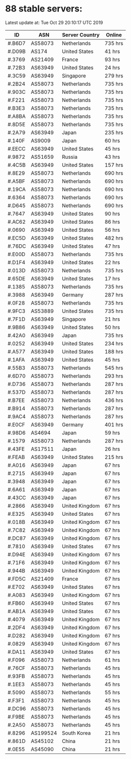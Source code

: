 # 88 stable servers:

Latest update at: Tue Oct 29 20:10:17 UTC 2019

| ID | ASN | Server Country | Online |
| -- | --- | -------------- | ------ |
| #.B6D7 | AS58073 | Netherlands | 735 hrs |
| #.D09B | AS174 | United States | 41 hrs |
| #.3769 | AS21409 | France | 93 hrs |
| #.72B3 | AS63949 | United States | 24 hrs |
| #.3C59 | AS63949 | Singapore | 279 hrs |
| #.2B24 | AS58073 | Netherlands | 735 hrs |
| #.903C | AS58073 | Netherlands | 735 hrs |
| #.F221 | AS58073 | Netherlands | 735 hrs |
| #.B3E3 | AS58073 | Netherlands | 735 hrs |
| #.A8BA | AS58073 | Netherlands | 735 hrs |
| #.8D5E | AS58073 | Netherlands | 735 hrs |
| #.2A79 | AS63949 | Japan | 235 hrs |
| #.140F | AS9009 | Japan | 60 hrs |
| #.EECC | AS63949 | United States | 45 hrs |
| #.9872 | AS51659 | Russia | 43 hrs |
| #.4C5B | AS63949 | United States | 157 hrs |
| #.8E29 | AS58073 | Netherlands | 690 hrs |
| #.A5BF | AS58073 | Netherlands | 690 hrs |
| #.19CA | AS58073 | Netherlands | 690 hrs |
| #.6364 | AS58073 | Netherlands | 690 hrs |
| #.D645 | AS58073 | Netherlands | 690 hrs |
| #.7647 | AS63949 | United States | 90 hrs |
| #.AC62 | AS63949 | United States | 86 hrs |
| #.0690 | AS63949 | United States | 56 hrs |
| #.EC5D | AS63949 | United States | 482 hrs |
| #.76DC | AS63949 | United States | 47 hrs |
| #.E00D | AS58073 | Netherlands | 735 hrs |
| #.D1F4 | AS63949 | United States | 22 hrs |
| #.013D | AS58073 | Netherlands | 735 hrs |
| #.65DE | AS63949 | United States | 17 hrs |
| #.1385 | AS58073 | Netherlands | 735 hrs |
| #.3988 | AS63949 | Germany | 287 hrs |
| #.0F28 | AS58073 | Netherlands | 735 hrs |
| #.9FC3 | AS53889 | United States | 735 hrs |
| #.7F1D | AS63949 | Singapore | 21 hrs |
| #.9B86 | AS63949 | United States | 50 hrs |
| #.42A0 | AS63949 | Japan | 735 hrs |
| #.0252 | AS63949 | United States | 234 hrs |
| #.A577 | AS63949 | United States | 188 hrs |
| #.1AFA | AS63949 | United States | 45 hrs |
| #.55B3 | AS58073 | Netherlands | 545 hrs |
| #.6D70 | AS58073 | Netherlands | 293 hrs |
| #.D736 | AS58073 | Netherlands | 287 hrs |
| #.537D | AS58073 | Netherlands | 287 hrs |
| #.B7EE | AS58073 | Netherlands | 436 hrs |
| #.B914 | AS58073 | Netherlands | 287 hrs |
| #.9AC4 | AS58073 | Netherlands | 287 hrs |
| #.E0CF | AS63949 | Germany | 401 hrs |
| #.98D6 | AS4694 | Japan | 59 hrs |
| #.1579 | AS58073 | Netherlands | 287 hrs |
| #.43FE | AS17511 | Japan | 26 hrs |
| #.FEAB | AS63949 | United States | 215 hrs |
| #.A016 | AS63949 | Japan | 67 hrs |
| #.2715 | AS63949 | Japan | 67 hrs |
| #.3948 | AS63949 | Japan | 67 hrs |
| #.6A61 | AS63949 | Japan | 67 hrs |
| #.43CC | AS63949 | Japan | 67 hrs |
| #.2866 | AS63949 | United Kingdom | 67 hrs |
| #.E325 | AS63949 | United States | 67 hrs |
| #.018B | AS63949 | United Kingdom | 67 hrs |
| #.7C82 | AS63949 | United Kingdom | 67 hrs |
| #.DC87 | AS63949 | United Kingdom | 67 hrs |
| #.7810 | AS63949 | United States | 67 hrs |
| #.D94E | AS63949 | United Kingdom | 67 hrs |
| #.71F6 | AS63949 | United Kingdom | 67 hrs |
| #.944B | AS63949 | United Kingdom | 67 hrs |
| #.FD5C | AS21409 | France | 67 hrs |
| #.E702 | AS63949 | United States | 67 hrs |
| #.A083 | AS63949 | United Kingdom | 67 hrs |
| #.FB60 | AS63949 | United States | 67 hrs |
| #.AB1A | AS63949 | United States | 67 hrs |
| #.4079 | AS63949 | United Kingdom | 67 hrs |
| #.2DF4 | AS63949 | United Kingdom | 67 hrs |
| #.D282 | AS63949 | United Kingdom | 67 hrs |
| #.0829 | AS63949 | United Kingdom | 67 hrs |
| #.DA11 | AS63949 | United States | 67 hrs |
| #.F096 | AS58073 | Netherlands | 61 hrs |
| #.76CF | AS58073 | Netherlands | 45 hrs |
| #.93FB | AS58073 | Netherlands | 45 hrs |
| #.1EE3 | AS58073 | Netherlands | 45 hrs |
| #.5090 | AS58073 | Netherlands | 55 hrs |
| #.F3F1 | AS58073 | Netherlands | 45 hrs |
| #.DC96 | AS58073 | Netherlands | 45 hrs |
| #.F9BE | AS58073 | Netherlands | 45 hrs |
| #.2A50 | AS58073 | Netherlands | 45 hrs |
| #.8296 | AS199524 | South Korea | 21 hrs |
| #.861D | AS45102 | China | 21 hrs |
| #.0E55 | AS45090 | China | 21 hrs |

